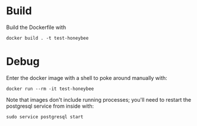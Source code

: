 # Build
Build the Dockerfile with

```docker build . -t test-honeybee```

# Debug
Enter the docker image with a shell to poke around manually with:

```docker run --rm -it test-honeybee```

Note that images don't include running processes; you'll need to restart the
postgresql service from inside with:

```sudo service postgresql start```
